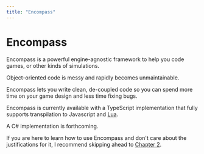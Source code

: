 ```yaml
---
title: "Encompass"
---
```


# Encompass

Encompass is a powerful engine-agnostic framework to help you code games, or other kinds of simulations.

Object-oriented code is messy and rapidly becomes unmaintainable.

Encompass lets you write clean, de-coupled code so you can spend more time on your game design and less time fixing bugs.

Encompass is currently available with a TypeScript implementation that fully supports transpilation to Javascript and
[Lua](https://github.com/TypeScriptToLua/TypeScriptToLua).

A C# implementation is forthcoming.

If you are here to learn how to use Encompass and don't care about the justifications for it, I recommend skipping ahead to [Chapter 2](getting_started).
